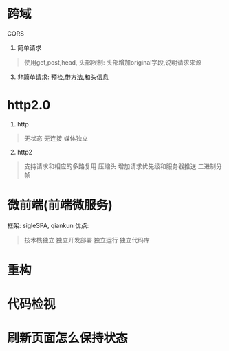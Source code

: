 # 跨域
CORS
1. 简单请求
> 使用get,post,head,
> 头部限制:
> 头部增加original字段,说明请求来源
3. 非简单请求: 预检,带方法,和头信息

# http2.0
1. http
> 无状态
> 无连接
> 媒体独立
2. http2
> 支持请求和相应的多路复用
> 压缩头
> 增加请求优先级和服务器推送
> 二进制分帧

# 微前端(前端微服务)
框架: sigleSPA, qiankun
优点:
> 技术栈独立
> 独立开发部署
> 独立运行
> 独立代码库


# 重构

# 代码检视

# 刷新页面怎么保持状态
